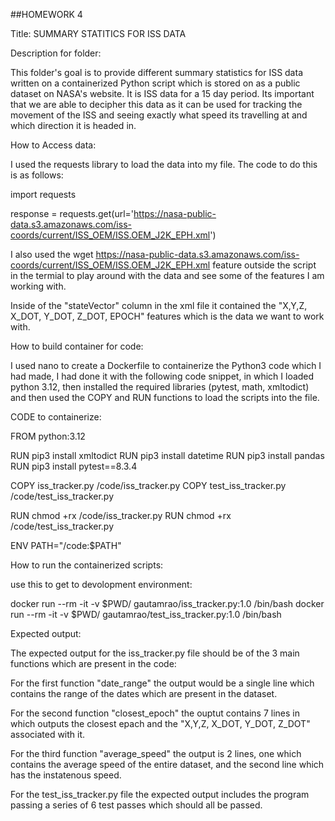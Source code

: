 ##HOMEWORK 4


Title: SUMMARY STATITICS FOR ISS DATA


Description for folder: 

This folder's goal is to provide different summary statistics for ISS data written on a containerized Python script which is stored on as a public 
dataset on NASA's website. It is ISS data for a 15 day period. Its important that we are able to decipher this data as it can be used for tracking
the movement of the ISS and seeing exactly what speed its travelling at and which direction it is headed in. 



How to Access data: 

I used the requests library to load the data into my file. The code to do this is as follows:

import requests

response = requests.get(url='https://nasa-public-data.s3.amazonaws.com/iss-coords/current/ISS_OEM/ISS.OEM_J2K_EPH.xml')

I also used the wget https://nasa-public-data.s3.amazonaws.com/iss-coords/current/ISS_OEM/ISS.OEM_J2K_EPH.xml feature outside the script in the 
termial to play around with the data and see some of the features I am working with. 

Inside of the "stateVector" column in the xml file it contained the "X,Y,Z, X_DOT, Y_DOT, Z_DOT, EPOCH" features which is the data we want to work 
with. 


How to build container for code: 

I used nano to create a Dockerfile to containerize the Python3 code which I had made, I had done it with the following code snippet, in which I 
loaded python 3.12, then installed the required libraries (pytest, math, xmltodict) and then used the COPY and RUN functions to load the scripts 
into the file. 

CODE to containerize: 

FROM python:3.12

RUN pip3 install xmltodict
RUN pip3 install datetime
RUN pip3 install pandas
RUN pip3 install pytest==8.3.4


COPY iss_tracker.py /code/iss_tracker.py
COPY test_iss_tracker.py /code/test_iss_tracker.py



RUN chmod +rx /code/iss_tracker.py
RUN chmod +rx /code/test_iss_tracker.py



ENV PATH="/code:$PATH"


How to run the containerized scripts: 


use this to get to devolopment environment:

docker run --rm -it -v $PWD/ gautamrao/iss_tracker.py:1.0 /bin/bash
docker run --rm -it -v $PWD/ gautamrao/test_iss_tracker.py:1.0 /bin/bash



Expected output: 

The expected output for the iss_tracker.py file should be of the 3 main functions which are present in the code: 

For the first function "date_range" the output would be a single line which contains the range of the dates which are present in the dataset. 

For the second function "closest_epoch" the ouptut contains 7 lines in which outputs the closest epach and the "X,Y,Z, X_DOT, Y_DOT, Z_DOT" 
associated with it.

For the third function "average_speed" the output is 2 lines, one which contains the average speed of the entire dataset, and the second line which 
has the instatenous speed. 


For the test_iss_tracker.py file the expected output includes the program passing a series of 6 test passes which should all be passed. 
